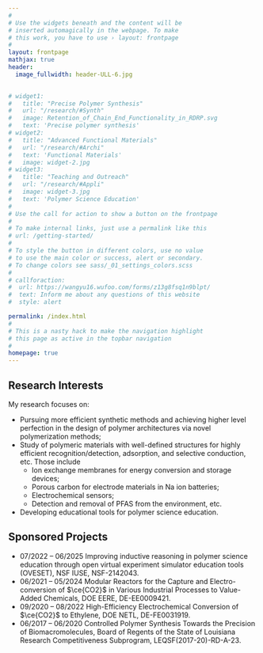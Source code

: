 ```yaml
---
#
# Use the widgets beneath and the content will be
# inserted automagically in the webpage. To make
# this work, you have to use › layout: frontpage
#
layout: frontpage
mathjax: true
header:
  image_fullwidth: header-ULL-6.jpg

  
# widget1:
#   title: "Precise Polymer Synthesis"
#   url: "/research/#Synth"
#   image: Retention_of_Chain_End_Functionality_in_RDRP.svg
#   text: 'Precise polymer synthesis'
# widget2:
#   title: "Advanced Functional Materials"
#   url: "/research/#Archi"
#   text: 'Functional Materials'
#   image: widget-2.jpg
# widget3:
#   title: "Teaching and Outreach"
#   url: "/research/#Appli"
#   image: widget-3.jpg
#   text: 'Polymer Science Education'
#
# Use the call for action to show a button on the frontpage
#
# To make internal links, just use a permalink like this
# url: /getting-started/
#
# To style the button in different colors, use no value
# to use the main color or success, alert or secondary.
# To change colors see sass/_01_settings_colors.scss
#
# callforaction:
#  url: https://wangyu16.wufoo.com/forms/z13g8fsq1n9blpt/
#  text: Inform me about any questions of this website 
#  style: alert

permalink: /index.html
#
# This is a nasty hack to make the navigation highlight
# this page as active in the topbar navigation
#
homepage: true 
---
```


## Research Interests

My research focuses on:

- Pursuing more efficient synthetic methods and achieving higher level perfection in the design of polymer architectures via novel polymerization methods;
- Study of polymeric materials with well-defined structures for highly efficient recognition/detection, adsorption, and selective conduction, etc. Those include
  - Ion exchange membranes for energy conversion and storage devices; 
  - Porous carbon for electrode materials in Na ion batteries;
  - Electrochemical sensors;
  - Detection and removal of PFAS from the environment, etc.
- Developing educational tools for polymer science education.

## Sponsored Projects

- 07/2022 – 06/2025 Improving inductive reasoning in polymer science education through open virtual experiment simulator education tools (OVESET), NSF IUSE, NSF-2142043.
- 06/2021 – 05/2024 Modular Reactors for the Capture and Electro-conversion of $\ce{CO2}$ in Various Industrial Processes to Value-Added Chemicals, DOE EERE, DE-EE0009421.
- 09/2020 – 08/2022 High-Efficiency Electrochemical Conversion of $\ce{CO2}$ to Ethylene, DOE NETL, DE-FE0031919.
- 06/2017 – 06/2020 Controlled Polymer Synthesis Towards the Precision of Biomacromolecules, Board of Regents of the State of Louisiana Research Competitiveness Subprogram, LEQSF(2017-20)-RD-A-23.


